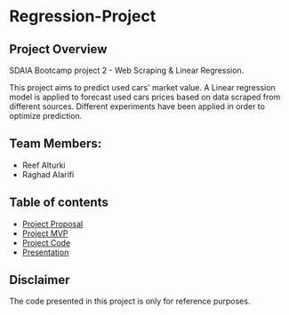 # Regression-Project

## Project Overview
SDAIA Bootcamp project 2 - Web Scraping & Linear Regression. 

This project aims to  predict used cars' market value. A Linear regression model is applied to forecast used cars prices based on data scraped from different sources. Different experiments have been applied in order to optimize prediction.

## Team Members:
* Reef Alturki
* Raghad Alarifi

## Table of contents
* [Project Proposal](https://github.com/ReefSA/RegressionProject/blob/main/Project-Proposal.md)
* [Project MVP](https://github.com/ReefSA/RegressionProject/blob/main/MVP.ipynb)
* [Project Code](https://github.com/ReefSA/RegressionProject/blob/main/project_code.ipynb)
* [Presentation](https://github.com/ReefSA/RegressionProject/blob/main/RegressionPresentation.pdf)

## Disclaimer
The code presented in this project is only for reference purposes.
